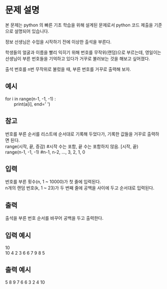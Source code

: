 # 문제 설명

본 문제는 python 의 빠른 기초 학습을 위해 설계된 문제로서 python 코드 제출을 기준으로 설명되어 있습니다.

정보 선생님은 수업을 시작하기 전에 이상한 출석을 부른다.

학생들의 얼굴과 이름을 빨리 익히기 위해 번호를 무작위(랜덤)으로 부르는데,
영일이는 선생님이 부른 번호들을 기억하고 있다가 거꾸로 불러보는 것을 해보고 싶어졌다.

출석 번호를 n번 무작위로 불렀을 때, 부른 번호를 거꾸로 출력해 보자.

## 예시

for i in range(n-1, -1, -1) :  
  print(a[i], end=' ')

## 참고

번호를 부른 순서를 리스트에 순서대로 기록해 두었다가, 기록한 값들을 거꾸로 출력하면 된다.  
range(시작, 끝, 증감) #시작 수는 포함, 끝 수는 포함하지 않음. [시작, 끝)  
range(n-1, -1, -1) #n-1, n-2, ..., 3, 2, 1, 0

## 입력

번호를 부른 횟수(n, 1 ~ 10000)가 첫 줄에 입력된다.  
n개의 랜덤 번호(k, 1 ~ 23)가 두 번째 줄에 공백을 사이에 두고 순서대로 입력된다.

## 출력

출석을 부른 번호 순서를 바꾸어 공백을 두고 출력한다.

## 입력 예시

10  
10 4 2 3 6 6 7 9 8 5

## 출력 예시

5 8 9 7 6 6 3 2 4 10
